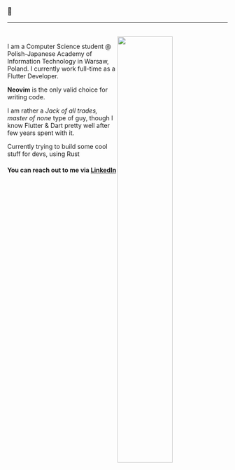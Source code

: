 
<h3> 👋 </h3>

---

<div width="50%">
 
  <br>
  
<img align="right" width="50%" src="https://github.com/user-attachments/assets/ad4cb01d-79fd-4096-a292-7de6085268ce">
  
<p> I am a Computer Science student @ Polish-Japanese Academy of Information Technology in Warsaw, Poland. I currently work full-time as a Flutter Developer. </p>
<p>
 <b>Neovim</b> is the only valid choice for writing code. 
</p>

I am rather a <i>Jack of all trades, master of none</i> type of guy, though I know Flutter & Dart pretty well
after few years spent with it. 

Currently trying to build some cool stuff for devs, using Rust

#### You can reach out to me via <a href="https://www.linkedin.com/in/wiktor-zajac/"> LinkedIn </a> 
<!--
**wzslr321/wzslr321** is a ✨ _special_ ✨ repository because its `README.md` (this file) appears on your GitHub profile.

Here are some ideas to get you started:


- 🌱 I’m currently learning ...
- 👯 I’m looking to collaborate on ...
- 🤔 I’m looking for help with ...
- 💬 Ask me about ...
- 📫 How to reach me: ...
- 😄 Pronouns: ...

-->
